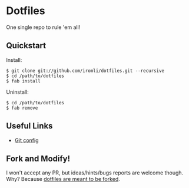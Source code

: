# Dotfiles

One single repo to rule 'em all!

## Quickstart

Install:

    $ git clone git://github.com/iromli/dotfiles.git --recursive
    $ cd /path/to/dotfiles
    $ fab install

Uninstall:

    $ cd /path/to/dotfiles
    $ fab remove

## Useful Links

* [Git config](http://git-scm.com/book/en/Customizing-Git-Git-Configuration)

## Fork and Modify!

I won't accept any PR, but ideas/hints/bugs reports are welcome though.
Why? Because [dotfiles are meant to be forked][holman-blog].

[holman-blog]: http://zachholman.com/2010/08/dotfiles-are-meant-to-be-forked
